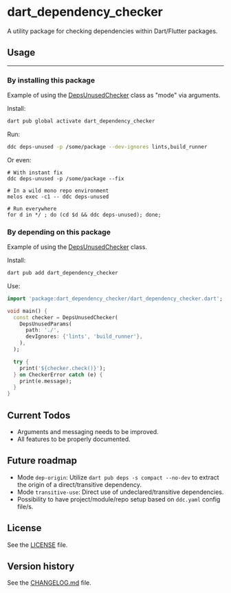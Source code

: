 # dart_dependency_checker

A utility package for checking dependencies within Dart/Flutter packages.

## Usage

<hr />

### By installing this package

Example of using the [DepsUnusedChecker](https://pub.dev/documentation/dart_dependency_checker/latest/dart_dependency_checker/DepsUnusedChecker-class.html) class as "mode" via arguments.

Install:
```bash
dart pub global activate dart_dependency_checker
```

Run:
```bash
ddc deps-unused -p /some/package --dev-ignores lints,build_runner
```

Or even:
```
# With instant fix
ddc deps-unused -p /some/package --fix

# In a wild mono repo environment
melos exec -c1 -- ddc deps-unused

# Run everywhere
for d in */ ; do (cd $d && ddc deps-unused); done;
```

### By depending on this package

Example of using the [DepsUnusedChecker](https://pub.dev/documentation/dart_dependency_checker/latest/dart_dependency_checker/DepsUnusedChecker-class.html) class.

Install:
```bash
dart pub add dart_dependency_checker
```

Use:
```dart
import 'package:dart_dependency_checker/dart_dependency_checker.dart';

void main() {
  const checker = DepsUnusedChecker(
    DepsUnusedParams(
      path: './',
      devIgnores: {'lints', 'build_runner'},
    ),
  );

  try {
    print('${checker.check()}');
  } on CheckerError catch (e) {
    print(e.message);
  }
}
 ```

## Current Todos

- Arguments and messaging needs to be improved.
- All features to be properly documented.

## Future roadmap

- Mode `dep-origin`: Utilize `dart pub deps -s compact --no-dev` to extract the origin of a direct/transitive dependency.
- Mode `transitive-use`: Direct use of undeclared/transitive dependencies.
- Possibility to have project/module/repo setup based on `ddc.yaml` config file/s.

## License

See the [LICENSE](LICENSE) file.

## Version history

See the [CHANGELOG.md](CHANGELOG.md) file.
